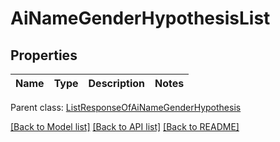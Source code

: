 
# AiNameGenderHypothesisList

## Properties
Name | Type | Description | Notes
------------ | ------------- | ------------- | -------------

 Parent class: [ListResponseOfAiNameGenderHypothesis](ListResponseOfAiNameGenderHypothesis.md)

[[Back to Model list]](README.md#documentation-for-models) [[Back to API list]](README.md#documentation-for-api-endpoints) [[Back to README]](README.md)
